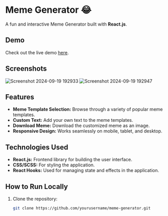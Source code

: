 # Meme Generator 😂

A fun and interactive Meme Generator built with **React.js**.
## Demo

Check out the live demo [here](https://meme-generator-kappa-snowy.vercel.app/).

## Screenshots

![Screenshot 2024-09-19 192933](https://github.com/user-attachments/assets/22c7ed0c-a282-4b97-b9d3-1b9c6c8a26b3)
![Screenshot 2024-09-19 192947](https://github.com/user-attachments/assets/63c82549-537b-45d8-8484-0b8b7a9bb899)

## Features

- **Meme Template Selection:** Browse through a variety of popular meme templates.
- **Custom Text:** Add your own text to the meme templates.
- **Download Meme:** Download the customized meme as an image.
- **Responsive Design:** Works seamlessly on mobile, tablet, and desktop.

## Technologies Used

- **React.js:** Frontend library for building the user interface.
- **CSS/SCSS:** For styling the application.
- **React Hooks:** Used for managing state and effects in the application.





## How to Run Locally

1. Clone the repository:
   ```bash
   git clone https://github.com/yourusername/meme-generator.git
